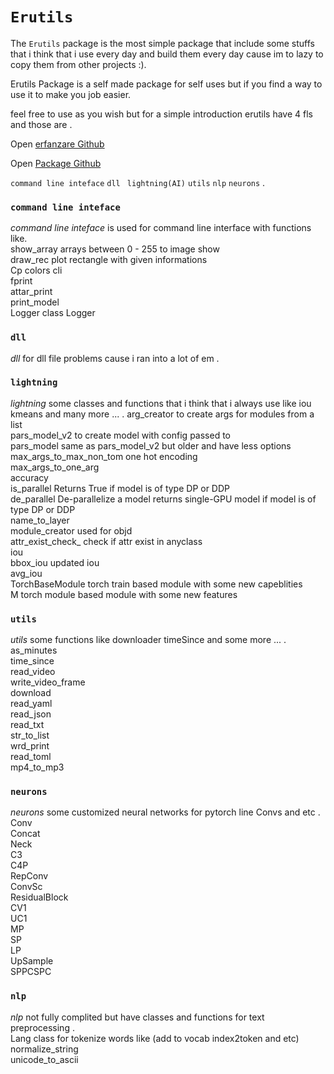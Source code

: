 # `Erutils`

The `Erutils` package is the most simple package that include some stuffs that i think that i use every day and build them every day cause im to lazy to copy them from other projects :).


Erutils Package is a self made package for self uses but if you find a way to use it to make you job easier.

feel free to use as you wish but for a simple introduction erutils have 4 fls and those are .

Open [erfanzare Github](https://github.com/erfanzar/)

Open [Package Github](https://github.com/erfanzar/Erutils)


`command line inteface`  `dll` ` lightning(AI)`  `utils` `nlp` `neurons` .
    

### `command line inteface`
*command line inteface* is used for command line interface with functions like.\
show_array   arrays between 0 - 255 to image show\
draw_rec   plot rectangle with given informations\
Cp   colors cli\
fprint\
attar_print\
print_model\
Logger   class Logger


### `dll`
*dll* for dll file problems cause i ran into a lot of em .


### `lightning`
*lightning* some classes and functions that i think that i always use like iou kmeans and many more ... .
arg_creator   to create args for modules from a list\
pars_model_v2   to create model with config passed to\
pars_model   same as pars_model_v2 but older and have less options\
max_args_to_max_non_tom   one hot encoding\
max_args_to_one_arg\
accuracy\
is_parallel    Returns True if model is of type DP or DDP\
de_parallel   De-parallelize a model returns single-GPU model if model is of type DP or DDP\
name_to_layer\
module_creator   used for objd\
attr_exist_check_   check if attr exist in anyclass\
iou\
bbox_iou   updated iou\
avg_iou\
TorchBaseModule   torch train based module with some new capeblities\
M   torch module based module with some new features

### `utils`
*utils* some functions like downloader timeSince and some more ... .
as_minutes\
time_since\
read_video\
write_video_frame\
download\
read_yaml\
read_json\
read_txt\
str_to_list\
wrd_print\
read_toml\
mp4_to_mp3

### `neurons`
*neurons* some customized neural networks for pytorch line Convs and etc .
Conv\
Concat\
Neck\
C3\
C4P\
RepConv\
ConvSc\
ResidualBlock\
CV1\
UC1\
MP\
SP\
LP\
UpSample\
SPPCSPC

### `nlp`
*nlp* not fully complited but have classes and functions for text preprocessing .\
Lang   class for tokenize words like (add to vocab index2token and etc)\
normalize_string \
unicode_to_ascii
